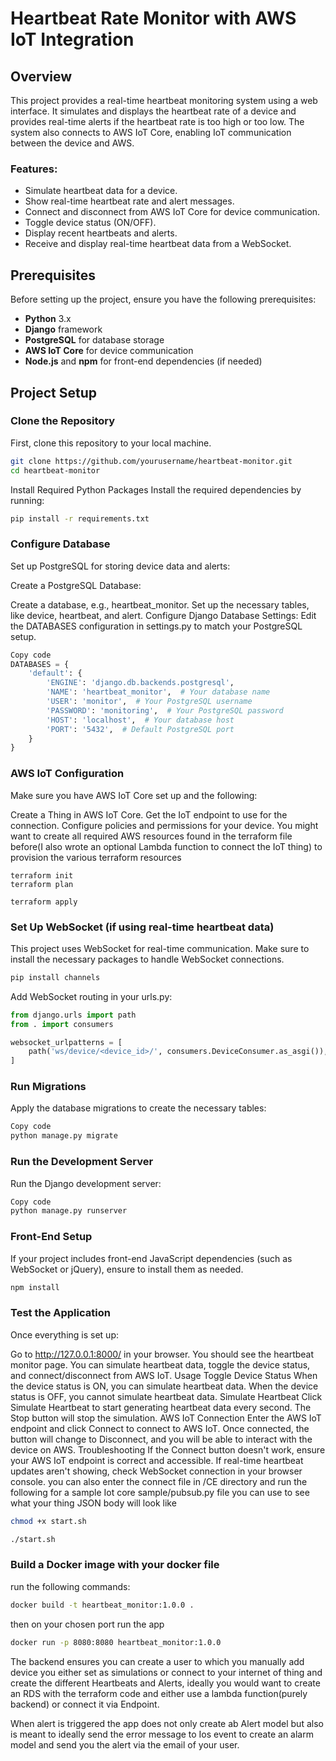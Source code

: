 # Heartbeat Rate Monitor with AWS IoT Integration

## Overview

This project provides a real-time heartbeat monitoring system using a web interface. It simulates and displays the heartbeat rate of a device and provides real-time alerts if the heartbeat rate is too high or too low. The system also connects to AWS IoT Core, enabling IoT communication between the device and AWS.

### Features:
- Simulate heartbeat data for a device.
- Show real-time heartbeat rate and alert messages.
- Connect and disconnect from AWS IoT Core for device communication.
- Toggle device status (ON/OFF).
- Display recent heartbeats and alerts.
- Receive and display real-time heartbeat data from a WebSocket.

## Prerequisites

Before setting up the project, ensure you have the following prerequisites:

- **Python** 3.x
- **Django** framework
- **PostgreSQL** for database storage
- **AWS IoT Core** for device communication
- **Node.js** and **npm** for front-end dependencies (if needed)

## Project Setup

### Clone the Repository

First, clone this repository to your local machine.

```bash
git clone https://github.com/yourusername/heartbeat-monitor.git
cd heartbeat-monitor
```
Install Required Python Packages
Install the required dependencies by running:

```bash
pip install -r requirements.txt
```
### Configure Database
Set up PostgreSQL for storing device data and alerts:

Create a PostgreSQL Database:

Create a database, e.g., heartbeat_monitor.
Set up the necessary tables, like device, heartbeat, and alert.
Configure Django Database Settings: Edit the DATABASES configuration in settings.py to match your PostgreSQL setup.

```python
Copy code
DATABASES = {
    'default': {
        'ENGINE': 'django.db.backends.postgresql',
        'NAME': 'heartbeat_monitor',  # Your database name
        'USER': 'monitor',  # Your PostgreSQL username
        'PASSWORD': 'monitoring',  # Your PostgreSQL password
        'HOST': 'localhost',  # Your database host
        'PORT': '5432',  # Default PostgreSQL port
    }
}
```
### AWS IoT Configuration
Make sure you have AWS IoT Core set up and the following:

Create a Thing in AWS IoT Core.
Get the IoT endpoint to use for the connection.
Configure policies and permissions for your device.
You might want to create all required AWS resources found in the terraform file before(I also wrote an optional Lambda function to connect the IoT thing)
to provision the various terraform resources
```hcl
terraform init
terraform plan
```
```hcl
terraform apply
```
 ### Set Up WebSocket (if using real-time heartbeat data)
This project uses WebSocket for real-time communication. Make sure to install the necessary packages to handle WebSocket connections.

```bash
pip install channels
```
Add WebSocket routing in your urls.py:

```python
from django.urls import path
from . import consumers

websocket_urlpatterns = [
    path('ws/device/<device_id>/', consumers.DeviceConsumer.as_asgi()),
]
```
### Run Migrations
Apply the database migrations to create the necessary tables:

```bash
Copy code
python manage.py migrate
```
### Run the Development Server
Run the Django development server:

```bash
Copy code
python manage.py runserver
```
### Front-End Setup
If your project includes front-end JavaScript dependencies (such as WebSocket or jQuery), ensure to install them as needed.

```bash
npm install
```

### Test the Application
Once everything is set up:

Go to http://127.0.0.1:8000/ in your browser.
You should see the heartbeat monitor page.
You can simulate heartbeat data, toggle the device status, and connect/disconnect from AWS IoT.
Usage
Toggle Device Status
When the device status is ON, you can simulate heartbeat data.
When the device status is OFF, you cannot simulate heartbeat data.
Simulate Heartbeat
Click Simulate Heartbeat to start generating heartbeat data every second.
The Stop button will stop the simulation.
AWS IoT Connection
Enter the AWS IoT endpoint and click Connect to connect to AWS IoT.
Once connected, the button will change to Disconnect, and you will be able to interact with the device on AWS.
Troubleshooting
If the Connect button doesn't work, ensure your AWS IoT endpoint is correct and accessible.
If real-time heartbeat updates aren't showing, check WebSocket connection in your browser console.
you can also enter the connect file in /CE directory and run the following for a sample Iot core sample/pubsub.py file you can use to see what your thing JSON body will look like
```bash
chmod +x start.sh
```
```bash
./start.sh
```
### Build a Docker image with your docker file
run the following commands:
```bash
docker build -t heartbeat_monitor:1.0.0 .
```
then on your chosen port run the app
```bash
docker run -p 8080:8080 heartbeat_monitor:1.0.0
```
The backend ensures you can create a user to which you manually add device you either set as simulations or connect to your internet of thing and create the different Heartbeats and Alerts, ideally you would want to create an RDS with the terraform code and either use a lambda function(purely backend) or connect it via Endpoint.

When alert is triggered the app does not only create ab Alert model but also is meant to ideally send the error message to Ios event to create an alarm model and send you the alert via the email of your user.
